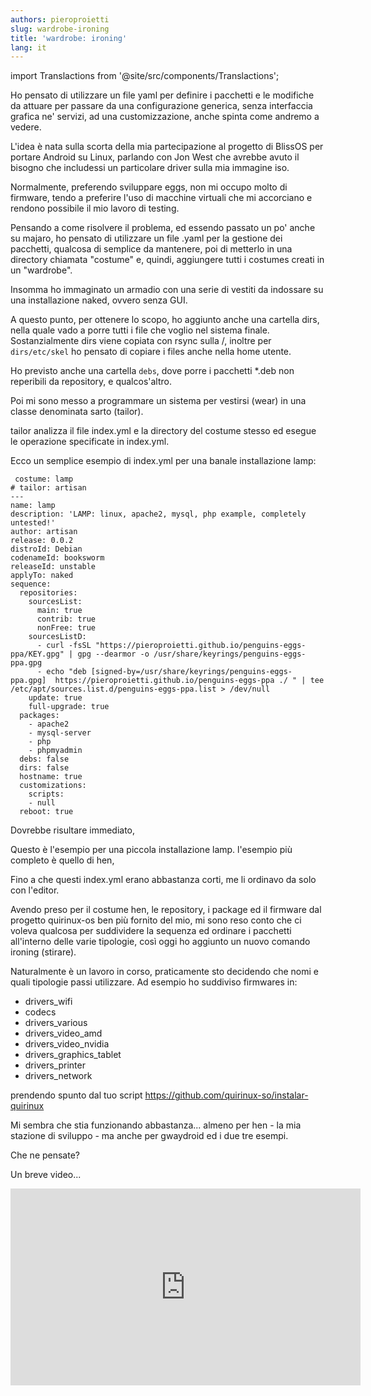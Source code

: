 ```yaml
---
authors: pieroproietti
slug: wardrobe-ironing
title: 'wardrobe: ironing'
lang: it
---
```

import Translactions from '@site/src/components/Translactions';

<Translactions />


Ho pensato di utilizzare un file yaml per definire i pacchetti e le modifiche da attuare per passare da una configurazione generica, senza interfaccia grafica ne' servizi, ad una customizzazione, anche spinta come andremo a vedere.

L'idea è nata sulla scorta della mia partecipazione al progetto di BlissOS per portare Android su Linux, parlando con Jon West che avrebbe avuto il bisogno che includessi un particolare driver sulla mia immagine iso.

Normalmente, preferendo sviluppare eggs, non mi occupo molto di firmware, tendo a preferire l'uso di macchine virtuali che mi accorciano e rendono possibile il mio lavoro di testing.

Pensando a come risolvere il problema, ed essendo passato un po' anche su majaro, ho pensato di utilizzare un file .yaml per la gestione dei pacchetti, qualcosa di semplice da mantenere, poi di metterlo in una directory chiamata "costume" e, quindi, aggiungere tutti i costumes creati in un "wardrobe".

Insomma ho immaginato un armadio con una serie di vestiti da indossare su una installazione naked, ovvero senza GUI.

A questo punto, per ottenere lo scopo, ho aggiunto anche una cartella dirs, nella quale vado a porre tutti i file che voglio nel sistema finale. Sostanzialmente dirs viene copiata con rsync sulla /, inoltre per ```dirs/etc/skel``` ho pensato di copiare i files anche nella home utente.

Ho previsto anche una cartella ```debs```, dove porre i pacchetti *.deb non reperibili da repository, e qualcos'altro.

Poi mi sono messo a programmare un sistema per vestirsi (wear) in una classe denominata sarto (tailor).

tailor analizza il file index.yml e la directory del costume stesso ed esegue le operazione specificate in index.yml. 

Ecco un semplice esempio di index.yml per una banale installazione lamp:

```
 costume: lamp
# tailor: artisan
---
name: lamp
description: 'LAMP: linux, apache2, mysql, php example, completely untested!'
author: artisan
release: 0.0.2
distroId: Debian
codenameId: booksworm
releaseId: unstable
applyTo: naked
sequence:
  repositories:
    sourcesList:
      main: true
      contrib: true
      nonFree: true
    sourcesListD:
      - curl -fsSL "https://pieroproietti.github.io/penguins-eggs-ppa/KEY.gpg" | gpg --dearmor -o /usr/share/keyrings/penguins-eggs-ppa.gpg
      - echo "deb [signed-by=/usr/share/keyrings/penguins-eggs-ppa.gpg]  https://pieroproietti.github.io/penguins-eggs-ppa ./ " | tee /etc/apt/sources.list.d/penguins-eggs-ppa.list > /dev/null
    update: true
    full-upgrade: true
  packages:
    - apache2
    - mysql-server
    - php
    - phpmyadmin
  debs: false
  dirs: false
  hostname: true
  customizations:
    scripts:
    - null
  reboot: true
```

Dovrebbe risultare immediato, 

Questo è l'esempio per una piccola installazione lamp. l'esempio più completo è quello di hen,

Fino a che questi index.yml erano abbastanza corti, me li ordinavo da solo con l'editor.

Avendo preso per il costume hen, le repository, i package ed il firmware dal progetto quirinux-os ben più fornito del mio, mi sono reso conto che ci voleva qualcosa per suddividere la sequenza ed ordinare i pacchetti all'interno delle varie tipologie, così oggi ho aggiunto un nuovo comando ironing (stirare).

Naturalmente è un lavoro in corso, praticamente sto decidendo che nomi e quali tipologie passi utilizzare. Ad esempio ho suddiviso firmwares in:
* drivers_wifi
* codecs
* drivers_various
* drivers_video_amd
* drivers_video_nvidia
* drivers_graphics_tablet
* drivers_printer
* drivers_network


prendendo spunto dal tuo script https://github.com/quirinux-so/instalar-quirinux

Mi sembra che stia funzionando abbastanza... almeno per hen - la mia stazione di sviluppo - ma anche per gwaydroid ed i due tre esempi.

Che ne pensate?


Un breve video...
<iframe width="560" height="315" src="https://www.youtube.com/embed/R44gvjOMWLo" title="YouTube video player" frameborder="0" allow="accelerometer; autoplay; clipboard-write; encrypted-media; gyroscope; picture-in-picture; web-share" allowfullscreen></iframe>
